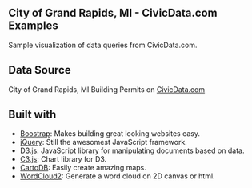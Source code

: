 ## City of Grand Rapids, MI - CivicData.com Examples

Sample visualization of data queries from CivicData.com.

## Data Source

City of Grand Rapids, MI Building Permits on [CivicData.com](http://www.civicdata.com/en/dataset/building_permits_query_sql_6871/resource/e741edf8-04ad-450d-bc62-6684a7a427dd)

## Built with

* [Boostrap](http://getbootstrap.com/): Makes building great looking websites easy.
* [jQuery](http://jquery.com/): Still the awesomest JavaScript framework.
* [D3.js](http://d3js.org/): JavaScript library for manipulating documents based on data.
* [C3.js](http://c3js.org/): Chart library for D3.
* [CartoDB](http://cartodb.com/): Easily create amazing maps.
* [WordCloud2](http://timdream.org/wordcloud2.js/): Generate a word cloud on 2D canvas or html.
